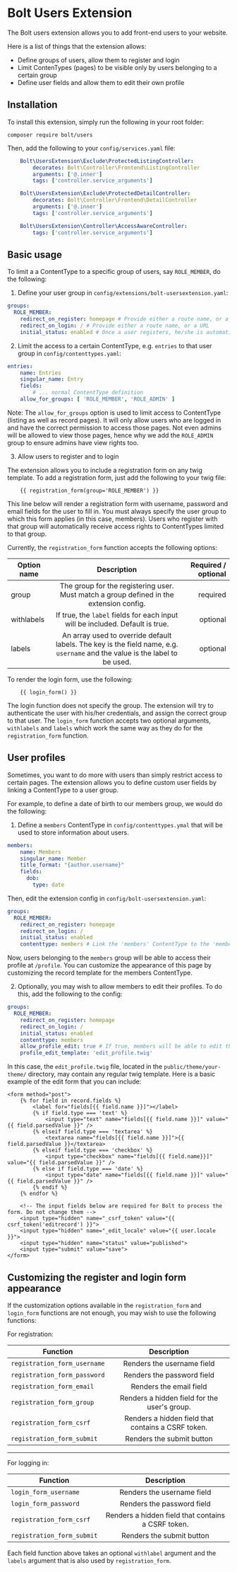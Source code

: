 # Bolt Users Extension

The Bolt users extension allows you to add front-end users to your website.

Here is a list of things that the extension allows:

- Define groups of users, allow them to register and login
- Limit ContenTypes (pages) to be visible only by users belonging to a certain group
- Define user fields and allow them to edit their own profile

## Installation

To install this extension, simply run the following in your root folder:

```
composer require bolt/users
```

Then, add the following to your `config/services.yaml` file:

```yaml
    Bolt\UsersExtension\Exclude\ProtectedListingController:
        decorates: Bolt\Controller\Frontend\ListingController
        arguments: ['@.inner']
        tags: ['controller.service_arguments']

    Bolt\UsersExtension\Exclude\ProtectedDetailController:
        decorates: Bolt\Controller\Frontend\DetailController
        arguments: ['@.inner']
        tags: ['controller.service_arguments']

    Bolt\UsersExtension\Controller\AccessAwareController:
        tags: ['controller.service_arguments']
```

## Basic usage

To limit a a ContentType to a specific group of users, say `ROLE_MEMBER`, do the following:

1. Define your user group in `config/extensions/bolt-usersextension.yaml`:

```yaml
groups:
  ROLE_MEMBER:
    redirect_on_register: homepage # Provide either a route name, or a URL
    redirect_on_login: / # Provide either a route name, or a URL
    initial_status: enabled # Once a user registers, he/she is automatically allowed to login
```

2. Limit the access to a certain ContentType, e.g. `entries` to that user group in
`config/contenttypes.yaml`:

```yaml
entries:
    name: Entries
    singular_name: Entry
    fields:
        # ... normal ContentType definition
    allow_for_groups: [ 'ROLE_MEMBER', 'ROLE_ADMIN' ]
```

Note: The `allow_for_groups` option is used to limit access to ContentType (listing
as well as record pages). It will only allow users who are logged in and have the
correct permission to access those pages. Not even admins will be allowed to view
those pages, hence why we add the `ROLE_ADMIN` group to ensure admins have view rights
too.

3. Allow users to register and to login

The extension allows you to include a registration form on any twig template.
To add a registration form, just add the following to your twig file:

```twig
    {{ registration_form(group='ROLE_MEMBER') }}
```

This line below will render a registration form with username, password and email
fields for the user to fill in. You must always specify the user group to which
this form applies (in this case, members). Users who register with that group will
automatically receive access rights to ContentTypes limited to that group.

Currently, the `registration_form` function accepts the following options:

| Option name   | Description   | Required / optional  |
| ------------- |:-------------:| -----:|
| group         | The group for the registering user. Must match a group defined in the extension config. | required |
| withlabels    | If true, the `label` fields for each input will be included. Default is true.      |   optional |
| labels | An array used to override default labels. The key is the field name, e.g. `username` and the value is the label to be used. | optional |

To render the login form, use the following:

```twig
    {{ login_form() }}
```

The login function does not specify the group. The extension will try to authenticate the 
user with his/her credentials, and assign the correct group to that user. The `login_form`
function accepts two optional arguments, `withlabels` and `labels` which work the same way
as they do for the `registration_form` function.

## User profiles

Sometimes, you want to do more with users than simply restrict access to certain pages.
The extension allows you to define custom user fields by linking a ContentType to a
user group.

For example, to define a date of birth to our members group, we would do the following:

1. Define a `members` ContentType in `config/contenttypes.ymal` that will be used to store information about users.

```yaml
members:
    name: Members
    singular_name: Member
    title_format: "{author.username}"
    fields:
      dob:
        type: date
```

Then, edit the extension config in `config/bolt-usersextension.yaml`:

```yaml
groups:
  ROLE_MEMBER:
    redirect_on_register: homepage
    redirect_on_login: /
    initial_status: enabled
    contenttype: members # Link the 'members' ContentType to the 'members' group.
```

Now, users belonging to the `members` group will be able to access their profile
at `/profile`. You can customize the appearance of this page by customizing the
record template for the members ContentType.

2. Optionally, you may wish to allow members to edit their profiles. To do this, add
the following to the config:

```yaml
groups:
  ROLE_MEMBER:
    redirect_on_register: homepage
    redirect_on_login: /
    initial_status: enabled
    contenttype: members
    allow_profile_edit: true # If true, members will be able to edit their profiels on /profile/edit . You must specify the edit template below
    profile_edit_template: 'edit_profile.twig'

```

In this case, the `edit_profile.twig` file, located in the `public/theme/your-theme/` directory,
may contain any regular twig template. Here is a basic example of the edit form that you
can include:

```twig
<form method="post">
    {% for field in record.fields %}
        <label for="fields[{{ field.name }}]"></label>
        {% if field.type === 'text' %}
            <input type="text" name="fields[{{ field.name }}]" value="{{ field.parsedValue }}" />
        {% elseif field.type === 'textarea' %}
            <textarea name="fields[{{ field.name }}]">{{ field.parsedValue }}</textarea>
        {% elseif field.type === 'checkbox' %}
            <input type="checkbox" name="fields[{{ field.name}}]" value="{{ field.parsedValue }}" />
        {% else if field.type === 'date' %}
            <input type="date" name="fields[{{ field.name }}]" value="{{ field.parsedValue }}" />
        {% endif %}
    {% endfor %}

    <!-- The input fields below are required for Bolt to process the form. Do not change them -->
    <input type="hidden" name="_csrf_token" value="{{ csrf_token('editrecord') }}">
    <input type="hidden" name="_edit_locale" value="{{ user.locale }}">
    <input type="hidden" name="status" value="published">
    <input type="submit" value="save">
</form>
```

## Customizing the register and login form appearance

If the customization options available in the `registration_form` and `login_form`
functions are not enough, you may wish to use the following functions:

For registration:

| Function      | Description   |
| ------------- |:-------------:|
| `registration_form_username`      | Renders the username field |
| `registration_form_password`      | Renders the password field |
| `registration_form_email`         | Renders the email field    |
| `registration_form_group`         | Renders a hidden field for the user's group. |
| `registration_form_csrf`          | Renders a hidden field that contains a CSRF token. |
| `registration_form_submit`        | Renders the submit button |

---

For logging in:

| Function      | Description   |
| ------------- |:-------------:|
| `login_form_username`      | Renders the username field |
| `login_form_password`      | Renders the password field |
| `registration_form_csrf`          | Renders a hidden field that contains a CSRF token. |
| `registration_form_submit`        | Renders the submit button |


Each field function above takes an optional `withlabel` argument and the `labels` argument
that is also used by `registration_form`.